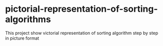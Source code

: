 # pictorial-representation-of-sorting-algorithms
This project show victorial representation of sorting algorithm step by step in picture format
